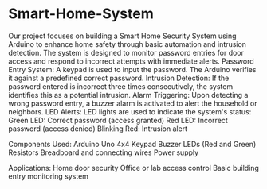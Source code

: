 # Smart-Home-System
Our project focuses on building a Smart Home Security System using Arduino to enhance home safety through basic automation and intrusion detection. The system is designed to monitor password entries for door access and respond to incorrect attempts with immediate alerts.
Password Entry System: A keypad is used to input the password. The Arduino verifies it against a predefined correct password.
Intrusion Detection: If the password entered is incorrect three times consecutively, the system identifies this as a potential intrusion.
Alarm Triggering: Upon detecting a wrong password entry, a buzzer alarm is activated to alert the household or neighbors.
LED Alerts: LED lights are used to indicate the system's status:
Green LED: Correct password (access granted)
Red LED: Incorrect password (access denied)
Blinking Red: Intrusion alert

Components Used:
Arduino Uno
4x4 Keypad
Buzzer
LEDs (Red and Green)
Resistors
Breadboard and connecting wires
Power supply

Applications:
Home door security
Office or lab access control
Basic building entry monitoring system
